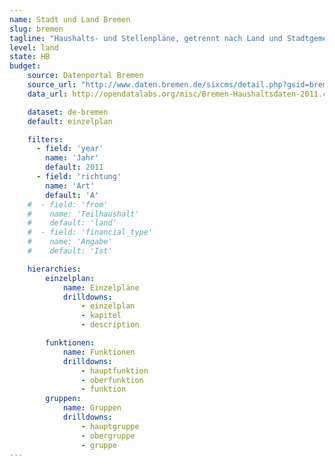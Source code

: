 ```yaml
---
name: Stadt und Land Bremen
slug: bremen
tagline: "Haushalts- und Stellenpläne, getrennt nach Land und Stadtgemeinde Bremen."
level: land
state: HB
budget:
    source: Datenportal Bremen
    source_url: "http://www.daten.bremen.de/sixcms/detail.php?gsid=bremen236.c.3624.de&asl=bremen02.c.736.de"
    data_url: http://opendatalabs.org/misc/Bremen-Haushaltsdaten-2011.csv

    dataset: de-bremen
    default: einzelplan

    filters:
      - field: 'year'
        name: 'Jahr'
        default: 2011
      - field: 'richtung'
        name: 'Art'
        default: 'A'
    #  - field: 'from'
    #    name: 'Teilhaushalt'
    #    default: 'land'
    #  - field: 'financial_type'
    #    name: 'Angabe'
    #    default: 'Ist'

    hierarchies:
        einzelplan:
            name: Einzelpläne
            drilldowns:
                - einzelplan
                - kapitel
                - description

        funktionen:
            name: Funktionen
            drilldowns:
                - hauptfunktion
                - oberfunktion
                - funktion
        gruppen:
            name: Gruppen
            drilldowns:
                - hauptgruppe
                - obergruppe
                - gruppe
---
```

